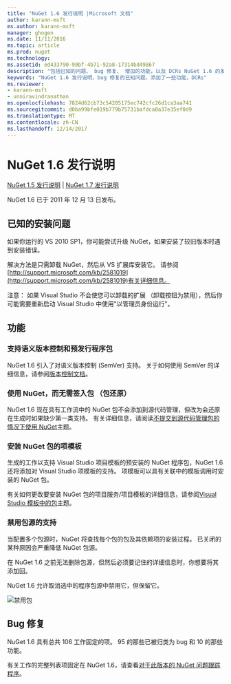 ```yaml
---
title: "NuGet 1.6 发行说明 |Microsoft 文档"
author: karann-msft
ms.author: karann-msft
manager: ghogen
ms.date: 11/11/2016
ms.topic: article
ms.prod: nuget
ms.technology: 
ms.assetid: ed433790-99bf-4b71-92a8-17314bd49867
description: "包括已知的问题、 bug 修复、 增加的功能，以及 DCRs NuGet 1.6 的发行说明。"
keywords: "NuGet 1.6 发行说明，bug 修复的已知问题，添加了一些功能，DCRs"
ms.reviewer:
- karann-msft
- unniravindranathan
ms.openlocfilehash: 7824d62cb73c54205175ec742cfc26d1ca3aa741
ms.sourcegitcommit: d0ba99bfe019b779b75731bafdca8a37e35ef0d9
ms.translationtype: MT
ms.contentlocale: zh-CN
ms.lasthandoff: 12/14/2017
---
```

 # <a name="nuget-16-release-notes"></a>NuGet 1.6 发行说明

[NuGet 1.5 发行说明](../release-notes/nuget-1.5.md) | [NuGet 1.7 发行说明](../release-notes/nuget-1.7.md)

NuGet 1.6 已于 2011 年 12 月 13 日发布。

## <a name="known-installation-issue"></a>已知的安装问题
如果你运行的 VS 2010 SP1，你可能尝试升级 NuGet，如果安装了较旧版本时遇到安装错误。

解决方法是只需卸载 NuGet，然后从 VS 扩展库安装它。  请参阅[http://support.microsoft.com/kb/2581019](http://support.microsoft.com/kb/2581019)有关详细信息。

注意： 如果 Visual Studio 不会使您可以卸载的扩展 （卸载按钮为禁用），然后你可能需要重新启动 Visual Studio 中使用"以管理员身份运行"。

## <a name="features"></a>功能

### <a name="support-for-semantic-versioning-and-prerelease-packages"></a>支持语义版本控制和预发行程序包
NuGet 1.6 引入了对语义版本控制 (SemVer) 支持。 关于如何使用 SemVer 的详细信息，请参阅[版本控制文档](../create-packages/prerelease-packages.md)。

### <a name="using-nuget-without-checking-in-packages-package-restore"></a>使用 NuGet，而无需签入包 （包还原）
NuGet 1.6 现在具有工作流中的 NuGet 包不会添加到源代码管理，但改为会还原在生成时如果缺少第一类支持。 有关详细信息，请阅读[不提交到源代码管理包的情况下使用 NuGet](../consume-packages/packages-and-source-control.md)主题。

### <a name="item-templates-that-install-nuget-packages"></a>安装 NuGet 包的项模板
生成的工作以支持 Visual Studio 项目模板的预安装的 NuGet 程序包，NuGet 1.6 还将添加对 Visual Studio 项模板的支持。 项模板可以具有关联中的模板调用时安装的 NuGet 包。

有关如何更改要安装 NuGet 包的项目服务/项目模板的详细信息，请参阅[Visual Studio 模板中的包](../visual-studio-extensibility/visual-studio-templates.md)主题。

### <a name="support-for-disabling-package-sources"></a>禁用包源的支持
当配置多个包源时，NuGet 将查找每个包的包及其依赖项的安装过程。 已关闭的某种原因会严重降低 NuGet 包源。

在 NuGet 1.6 之前无法删除包源，但然后必须要记住的详细信息时，你想要将其添加回。

NuGet 1.6 允许取消选中的程序包源中禁用它，但保留它。

![禁用包](./media/package-source-with-disabled-source.png)

## <a name="bug-fixes"></a>Bug 修复
NuGet 1.6 具有总共 106 工作固定的项。 95 的那些已被归类为 bug 和 10 的那些功能。

有关工作的完整列表项固定在 NuGet 1.6，请查看[对于此版本的 NuGet 问题跟踪程序](http://nuget.codeplex.com/workitem/list/advanced?keyword=&status=Closed&type=All&priority=All&release=NuGet%201.6&assignedTo=All&component=All&sortField=Votes&sortDirection=Descending&page=0)。
